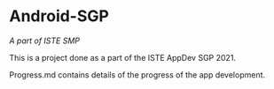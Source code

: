 # Android-SGP
_A part of ISTE SMP_

This is a project done as a part of the ISTE AppDev SGP 2021.  

Progress.md contains details of the progress of the app development.
